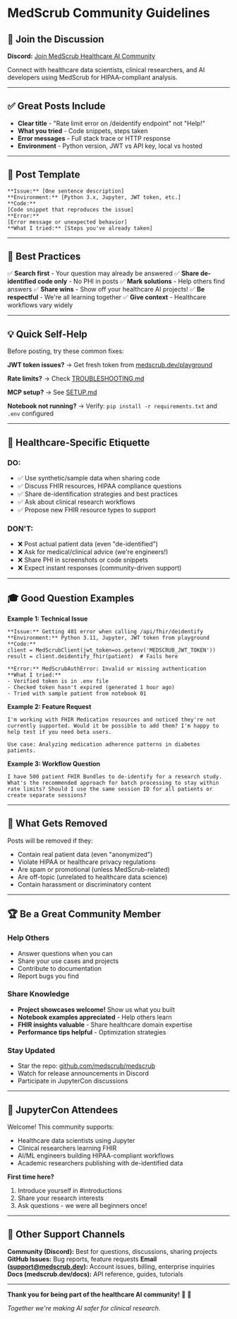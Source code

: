 # MedScrub Community Guidelines

## 💬 Join the Discussion

**Discord:** [Join MedScrub Healthcare AI Community](https://discord.gg/MKF5V2C3)

Connect with healthcare data scientists, clinical researchers, and AI developers using MedScrub for HIPAA-compliant analysis.

---

## ✅ Great Posts Include

- **Clear title** - "Rate limit error on /deidentify endpoint" not "Help!"
- **What you tried** - Code snippets, steps taken
- **Error messages** - Full stack trace or HTTP response
- **Environment** - Python version, JWT vs API key, local vs hosted

---

## 📝 Post Template

```
**Issue:** [One sentence description]
**Environment:** [Python 3.x, Jupyter, JWT token, etc.]
**Code:**
[Code snippet that reproduces the issue]
**Error:**
[Error message or unexpected behavior]
**What I tried:** [Steps you've already taken]
```

---

## 🎯 Best Practices

✅ **Search first** - Your question may already be answered
✅ **Share de-identified code only** - No PHI in posts
✅ **Mark solutions** - Help others find answers
✅ **Share wins** - Show off your healthcare AI projects!
✅ **Be respectful** - We're all learning together
✅ **Give context** - Healthcare workflows vary widely

---

## 💡 Quick Self-Help

Before posting, try these common fixes:

**JWT token issues?**
→ Get fresh token from [medscrub.dev/playground](https://medscrub.dev/playground)

**Rate limits?**
→ Check [TROUBLESHOOTING.md](./TROUBLESHOOTING.md)

**MCP setup?**
→ See [SETUP.md](./SETUP.md)

**Notebook not running?**
→ Verify: `pip install -r requirements.txt` and `.env` configured

---

## 🏥 Healthcare-Specific Etiquette

### DO:
- ✅ Use synthetic/sample data when sharing code
- ✅ Discuss FHIR resources, HIPAA compliance questions
- ✅ Share de-identification strategies and best practices
- ✅ Ask about clinical research workflows
- ✅ Propose new FHIR resource types to support

### DON'T:
- ❌ Post actual patient data (even "de-identified")
- ❌ Ask for medical/clinical advice (we're engineers!)
- ❌ Share PHI in screenshots or code snippets
- ❌ Expect instant responses (community-driven support)

---

## 🎓 Good Question Examples

**Example 1: Technical Issue**
```
**Issue:** Getting 401 error when calling /api/fhir/deidentify
**Environment:** Python 3.11, Jupyter, JWT token from playground
**Code:**
client = MedScrubClient(jwt_token=os.getenv('MEDSCRUB_JWT_TOKEN'))
result = client.deidentify_fhir(patient)  # Fails here

**Error:** MedScrubAuthError: Invalid or missing authentication
**What I tried:**
- Verified token is in .env file
- Checked token hasn't expired (generated 1 hour ago)
- Tried with sample patient from notebook 01
```

**Example 2: Feature Request**
```
I'm working with FHIR Medication resources and noticed they're not
currently supported. Would it be possible to add them? I'm happy to
help test if you need beta users.

Use case: Analyzing medication adherence patterns in diabetes patients.
```

**Example 3: Workflow Question**
```
I have 500 patient FHIR Bundles to de-identify for a research study.
What's the recommended approach for batch processing to stay within
rate limits? Should I use the same session ID for all patients or
create separate sessions?
```

---

## 🚫 What Gets Removed

Posts will be removed if they:
- Contain real patient data (even "anonymized")
- Violate HIPAA or healthcare privacy regulations
- Are spam or promotional (unless MedScrub-related)
- Are off-topic (unrelated to healthcare data science)
- Contain harassment or discriminatory content

---

## 🏆 Be a Great Community Member

### Help Others
- Answer questions when you can
- Share your use cases and projects
- Contribute to documentation
- Report bugs you find

### Share Knowledge
- **Project showcases welcome!** Show us what you built
- **Notebook examples appreciated** - Help others learn
- **FHIR insights valuable** - Share healthcare domain expertise
- **Performance tips helpful** - Optimization strategies

### Stay Updated
- Star the repo: [github.com/medscrub/medscrub](https://github.com/medscrub/medscrub)
- Watch for release announcements in Discord
- Participate in JupyterCon discussions

---

## 🎯 JupyterCon Attendees

Welcome! This community supports:
- Healthcare data scientists using Jupyter
- Clinical researchers learning FHIR
- AI/ML engineers building HIPAA-compliant workflows
- Academic researchers publishing with de-identified data

**First time here?**
1. Introduce yourself in #introductions
2. Share your research interests
3. Ask questions - we were all beginners once!

---

## 📧 Other Support Channels

**Community (Discord):** Best for questions, discussions, sharing projects
**GitHub Issues:** Bug reports, feature requests
**Email (support@medscrub.dev):** Account issues, billing, enterprise inquiries
**Docs (medscrub.dev/docs):** API reference, guides, tutorials

---

**Thank you for being part of the healthcare AI community!** 🏥 🤖

*Together we're making AI safer for clinical research.*
